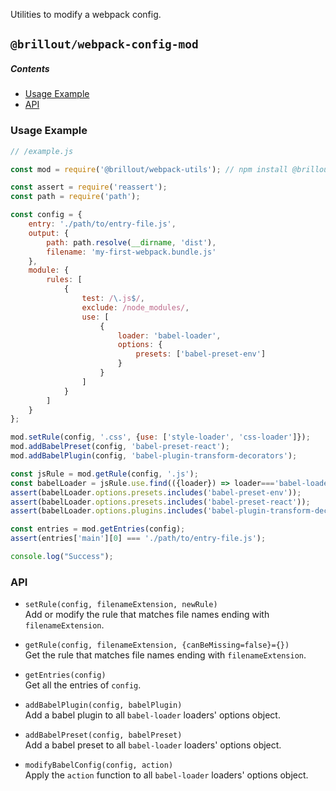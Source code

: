 <!---






    WARNING, READ THIS.
    This is a computed file. Do not edit.
    Edit `/helpers/webpack-utils/readme.template.md` instead.












    WARNING, READ THIS.
    This is a computed file. Do not edit.
    Edit `/helpers/webpack-utils/readme.template.md` instead.












    WARNING, READ THIS.
    This is a computed file. Do not edit.
    Edit `/helpers/webpack-utils/readme.template.md` instead.












    WARNING, READ THIS.
    This is a computed file. Do not edit.
    Edit `/helpers/webpack-utils/readme.template.md` instead.












    WARNING, READ THIS.
    This is a computed file. Do not edit.
    Edit `/helpers/webpack-utils/readme.template.md` instead.






-->
Utilities to modify a webpack config.

## `@brillout/webpack-config-mod`

##### Contents

 - [Usage Example](#usage-example)
 - [API](#api)


### Usage Example

~~~js
// /example.js

const mod = require('@brillout/webpack-utils'); // npm install @brillout/webpack-config-mod

const assert = require('reassert');
const path = require('path');

const config = {
    entry: './path/to/entry-file.js',
    output: {
        path: path.resolve(__dirname, 'dist'),
        filename: 'my-first-webpack.bundle.js'
    },
    module: {
        rules: [
            {
                test: /\.js$/,
                exclude: /node_modules/,
                use: [
                    {
                        loader: 'babel-loader',
                        options: {
                            presets: ['babel-preset-env']
                        }
                    }
                ]
            }
        ]
    }
};

mod.setRule(config, '.css', {use: ['style-loader', 'css-loader']});
mod.addBabelPreset(config, 'babel-preset-react');
mod.addBabelPlugin(config, 'babel-plugin-transform-decorators');

const jsRule = mod.getRule(config, '.js');
const babelLoader = jsRule.use.find(({loader}) => loader==='babel-loader');
assert(babelLoader.options.presets.includes('babel-preset-env'));
assert(babelLoader.options.presets.includes('babel-preset-react'));
assert(babelLoader.options.plugins.includes('babel-plugin-transform-decorators'));

const entries = mod.getEntries(config);
assert(entries['main'][0] === './path/to/entry-file.js');

console.log("Success");
~~~

### API

 - `setRule(config, filenameExtension, newRule)`
   <br/>
   Add or modify the rule that matches file names ending with `filenameExtension`.

 - `getRule(config, filenameExtension, {canBeMissing=false}={})`
   <br/>
   Get the rule that matches file names ending with `filenameExtension`.

 - `getEntries(config)`
   <br/>
   Get all the entries of `config`.

 - `addBabelPlugin(config, babelPlugin)`
   <br/>
   Add a babel plugin to all `babel-loader` loaders' options object.

 - `addBabelPreset(config, babelPreset)`
   <br/>
   Add a babel preset to all `babel-loader` loaders' options object.

 - `modifyBabelConfig(config, action)`
   <br/>
   Apply the `action` function to all `babel-loader` loaders' options object.

<!---






    WARNING, READ THIS.
    This is a computed file. Do not edit.
    Edit `/helpers/webpack-utils/readme.template.md` instead.












    WARNING, READ THIS.
    This is a computed file. Do not edit.
    Edit `/helpers/webpack-utils/readme.template.md` instead.












    WARNING, READ THIS.
    This is a computed file. Do not edit.
    Edit `/helpers/webpack-utils/readme.template.md` instead.












    WARNING, READ THIS.
    This is a computed file. Do not edit.
    Edit `/helpers/webpack-utils/readme.template.md` instead.












    WARNING, READ THIS.
    This is a computed file. Do not edit.
    Edit `/helpers/webpack-utils/readme.template.md` instead.






-->
